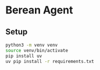 # Berean Agent


## Setup

```bash
python3 -m venv venv
source venv/bin/activate
pip install uv
uv pip install -r requirements.txt
```


